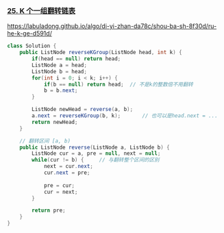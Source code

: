 

### [25. K 个一组翻转链表](https://leetcode.cn/problems/reverse-nodes-in-k-group/)

https://labuladong.github.io/algo/di-yi-zhan-da78c/shou-ba-sh-8f30d/ru-he-k-ge-d591d/

```java
class Solution {
    public ListNode reverseKGroup(ListNode head, int k) {
        if(head == null) return head;
        ListNode a = head;
        ListNode b = head;
        for(int i = 0; i < k; i++) {
            if(b == null) return head;	// 不是k的整数倍不用翻转
            b = b.next;
        }

        ListNode newHead = reverse(a, b);
        a.next = reverseKGroup(b, k);		// 也可以是head.next = ...
        return newHead;
    }

    // 翻转区间 [a, b)
    public ListNode reverse(ListNode a, ListNode b) {
        ListNode cur = a, pre = null, next = null;
        while(cur != b) {	  // 与翻转整个区间的区别
            next = cur.next;
            cur.next = pre;
            
            pre = cur;
            cur = next;
        }

        return pre;
    }
}
```

